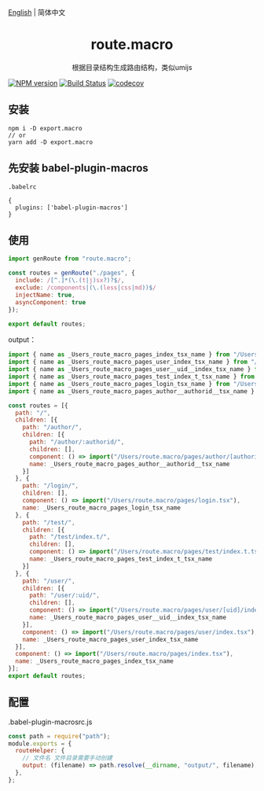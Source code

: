 [English](./README.md) | 简体中文

<div align="center">
<h1>route.macro</h1>
根据目录结构生成路由结构，类似umijs
</div>

[![NPM version](https://img.shields.io/npm/v/route.macro.svg?style=flat)](https://npmjs.org/package/route.macro)
[![Build Status](https://www.travis-ci.org/gitHber/route.macro.svg?branch=master)](https://www.travis-ci.org/github/gitHber/route.macro)
[![codecov](https://codecov.io/gh/gitHber/route.macro/branch/master/graph/badge.svg)](https://codecov.io/gh/gitHber/route.macro)

## 安装

```shell
npm i -D export.macro
// or
yarn add -D export.macro
```

## 先安装 babel-plugin-macros

`.babelrc`

```shell
{
  plugins: ['babel-plugin-macros']
}
```

## 使用

```js
import genRoute from "route.macro";

const routes = genRoute("./pages", {
  include: /[^.]*(\.(t|j)sx?)?$/,
  exclude: /components|(\.(less|css|md))$/
  injectName: true,
  asyncComponent: true
});

export default routes;
```

output：

```js
import { name as _Users_route_macro_pages_index_tsx_name } from "/Users/route.macro/pages/index.tsx";
import { name as _Users_route_macro_pages_user_index_tsx_name } from "/Users/route.macro/pages/user/index.tsx";
import { name as _Users_route_macro_pages_user__uid__index_tsx_name } from "/Users/route.macro/pages/user/[uid]/index.tsx";
import { name as _Users_route_macro_pages_test_index_t_tsx_name } from "/Users/route.macro/pages/test/index.t.tsx";
import { name as _Users_route_macro_pages_login_tsx_name } from "/Users/route.macro/pages/login.tsx";
import { name as _Users_route_macro_pages_author__authorid__tsx_name } from "/Users/route.macro/pages/author/[authorid].tsx";

const routes = [{
  path: "/",
  children: [{
    path: "/author/",
    children: [{
      path: "/author/:authorid/",
      children: [],
      component: () => import("/Users/route.macro/pages/author/[authorid].tsx"),
      name: _Users_route_macro_pages_author__authorid__tsx_name
    }]
  }, {
    path: "/login/",
    children: [],
    component: () => import("/Users/route.macro/pages/login.tsx"),
    name: _Users_route_macro_pages_login_tsx_name
  }, {
    path: "/test/",
    children: [{
      path: "/test/index.t/",
      children: [],
      component: () => import("/Users/route.macro/pages/test/index.t.tsx"),
      name: _Users_route_macro_pages_test_index_t_tsx_name
    }]
  }, {
    path: "/user/",
    children: [{
      path: "/user/:uid/",
      children: [],
      component: () => import("/Users/route.macro/pages/user/[uid]/index.tsx"),
      name: _Users_route_macro_pages_user__uid__index_tsx_name
    }],
    component: () => import("/Users/route.macro/pages/user/index.tsx"),
    name: _Users_route_macro_pages_user_index_tsx_name
  }],
  component: () => import("/Users/route.macro/pages/index.tsx"),
  name: _Users_route_macro_pages_index_tsx_name
}];
export default routes;
```
## 配置
.babel-plugin-macrosrc.js
```js
const path = require("path");
module.exports = {
  routeHelper: {
    // 文件名 文件目录需要手动创建
    output: (filename) => path.resolve(__dirname, "output/", filename),
  },
};
```